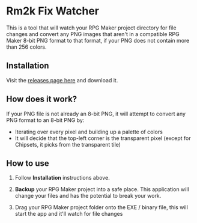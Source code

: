 # Rm2k Fix Watcher

This is a tool that will watch your RPG Maker project directory for file changes and convert any PNG images that aren't in a compatible RPG Maker 8-bit PNG format to that format, if your PNG does not contain more than 256 colors.

## Installation

Visit the [releases page here](https://github.com/silbinarywolf/rm2kpng/tags) and download it.

## How does it work?

If your PNG file is not already an 8-bit PNG, it will attempt to convert any PNG format to an 8-bit PNG by:
- Iterating over every pixel and building up a palette of colors
- It will decide that the top-left corner is the transparent pixel (except for Chipsets, it picks from the transparent tile)

## How to use

1) Follow **Installation** instructions above.

2) **Backup** your RPG Maker project into a safe place. This application will change your files and has the potential to break your work.

3) Drag your RPG Maker project folder onto the EXE / binary file, this will start the app and it'll watch for file changes
